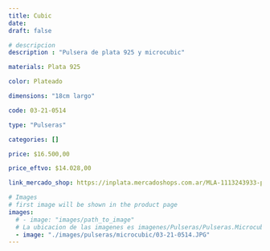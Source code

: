 ```yaml
---
title: Cubic
date: 
draft: false

# descripcion
description : "Pulsera de plata 925 y microcubic"

materials: Plata 925

color: Plateado

dimensions: "18cm largo"

code: 03-21-0514

type: "Pulseras"

categories: []

price: $16.500,00

price_eftvo: $14.028,00

link_mercado_shop: https://inplata.mercadoshops.com.ar/MLA-1113243933-pulsera-de-plata-y-cristales-cubic-_JM

# Images
# first image will be shown in the product page
images:
  # - image: "images/path_to_image"
  # La ubicacion de las imagenes es imagenes/Pulseras/Pulseras.Microcubic/03-21-0514-cubic
  - image: "./images/pulseras/microcubic/03-21-0514.JPG"
---
```

